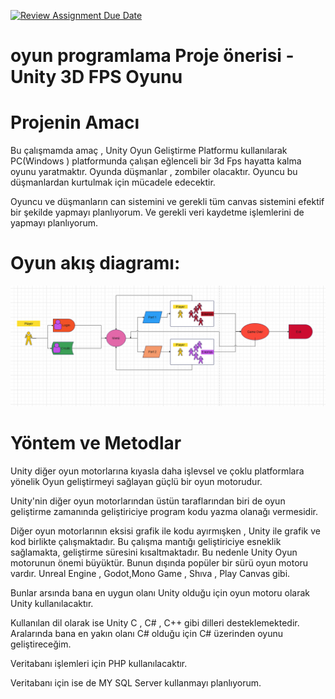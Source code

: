 [![Review Assignment Due Date](https://classroom.github.com/assets/deadline-readme-button-24ddc0f5d75046c5622901739e7c5dd533143b0c8e959d652212380cedb1ea36.svg)](https://classroom.github.com/a/gTiETg9a)
 # oyun programlama Proje önerisi - Unity 3D FPS Oyunu


# Projenin Amacı 
 Bu çalışmamda amaç , Unity Oyun Geliştirme Platformu kullanılarak PC(Windows )     platformunda çalışan eğlenceli bir 3d Fps  hayatta kalma oyunu yaratmaktır. Oyunda 
düşmanlar , zombiler olacaktır. Oyuncu bu düşmanlardan kurtulmak için mücadele edecektir.


Oyuncu ve düşmanların can sistemini ve gerekli tüm canvas sistemini efektif bir şekilde yapmayı planlıyorum. Ve gerekli veri kaydetme işlemlerini de yapmayı planlıyorum.

# Oyun akış diagramı:
![diagram](https://github.com/Iskenderun-Technical-University/donem-projesi-HasanEren72/blob/main/diagram.png)

# Yöntem ve Metodlar
Unity diğer oyun motorlarına kıyasla daha işlevsel ve çoklu platformlara yönelik Oyun
geliştirmeyi sağlayan güçlü bir oyun motorudur.

Unity'nin diğer oyun motorlarından üstün taraflarından biri de oyun geliştirme zamanında
geliştiriciye program kodu yazma olanağı vermesidir.

Diğer oyun motorlarının eksisi grafik ile kodu ayırmışken , Unity ile grafik ve kod birlikte çalışmaktadır. Bu çalışma mantığı geliştiriciye esneklik
sağlamakta, geliştirme süresini kısaltmaktadır.
Bu nedenle Unity Oyun motorunun önemi büyüktür. Bunun dışında popüler bir sürü oyun motoru
vardır. Unreal Engine , Godot,Mono Game , Shıva , Play Canvas gibi.

Bunlar arsında bana en uygun olanı Unity olduğu için  oyun motoru olarak Unity kullanılacaktır.

 Kullanılan dil olarak ise  Unity C , C# , C++ gibi dilleri desteklemektedir. Aralarında bana en yakın olanı C# olduğu için C# üzerinden oyunu geliştireceğim.

Veritabanı işlemleri için  PHP kullanılacaktır.

Veritabanı için ise de MY SQL Server kullanmayı planlıyorum.



